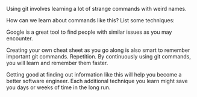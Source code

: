 Using git involves learning a lot of strange commands with weird names.

How can we learn about commands like this? List some techniques:

Google is a great tool to find people with similar issues as you may encounter.





Creating your own cheat sheet as you go along is also smart to remember important git commands.
Repetition. By continuously using git commands, you will learn and remember them faster.

Getting good at finding out information like this will help you become a better software engineer. Each additional technique you learn might save you days or weeks of time in the long run.
